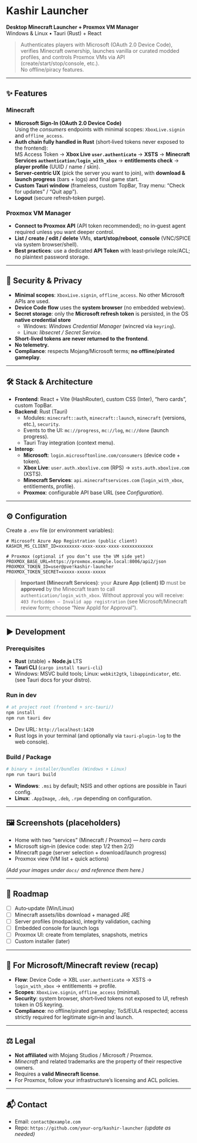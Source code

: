 # Kashir Launcher

**Desktop Minecraft Launcher + Proxmox VM Manager**  
Windows & Linux • Tauri (Rust) + React

> Authenticates players with Microsoft (OAuth 2.0 Device Code), verifies Minecraft ownership, launches vanilla or curated modded profiles, and controls Proxmox VMs via API (create/start/stop/console, etc.).  
> No offline/piracy features.

---

## ✨ Features

### Minecraft
- **Microsoft Sign‑In (OAuth 2.0 Device Code)**  
  Using the *consumers* endpoints with minimal scopes: `XboxLive.signin` and `offline_access`.
- **Auth chain fully handled in Rust** (short‑lived tokens never exposed to the frontend):  
  MS Access Token → **Xbox Live `user.authenticate`** → **XSTS** → **Minecraft Services `authentication/login_with_xbox`** → **entitlements check** → **player profile** (UUID / name / skin).
- **Server‑centric UX** (pick the server you want to join), with **download & launch progress** (bars + logs) and final game start.
- **Custom Tauri window** (frameless, custom TopBar, Tray menu: “Check for updates” / “Quit app”).
- **Logout** (secure refresh‑token purge).

### Proxmox VM Manager
- **Connect to Proxmox API** (API token recommended); no in‑guest agent required unless you want deeper control.
- **List / create / edit / delete** VMs, **start/stop/reboot**, **console** (VNC/SPICE via system browser/shell).
- **Best practices**: use a dedicated **API Token** with least‑privilege role/ACL; no plaintext password storage.

---

## 🔐 Security & Privacy

- **Minimal scopes**: `XboxLive.signin`, `offline_access`. No other Microsoft APIs are used.
- **Device Code flow** uses the **system browser** (no embedded webview).
- **Secret storage**: only the **Microsoft refresh token** is persisted, in the OS **native credential store**  
  - Windows: *Windows Credential Manager* (wincred via `keyring`).  
  - Linux: *libsecret / Secret Service*.
- **Short‑lived tokens are never returned to the frontend**.
- **No telemetry.**  
- **Compliance**: respects Mojang/Microsoft terms; **no offline/pirated gameplay**.

---

## 🛠️ Stack & Architecture

- **Frontend**: React + Vite (HashRouter), custom CSS (Inter), “hero cards”, custom TopBar.
- **Backend**: Rust (Tauri)  
  - Modules: `minecraft::auth`, `minecraft::launch`, `minecraft` (versions, etc.), `security`.  
  - Events to the UI: `mc://progress`, `mc://log`, `mc://done` (launch progress).
  - Tauri Tray integration (context menu).
- **Interop**:  
  - **Microsoft**: `login.microsoftonline.com/consumers` (device code + token).  
  - **Xbox Live**: `user.auth.xboxlive.com` (RPS) → `xsts.auth.xboxlive.com` (XSTS).  
  - **Minecraft Services**: `api.minecraftservices.com` (`login_with_xbox`, entitlements, profile).  
  - **Proxmox**: configurable API base URL (see *Configuration*).

---

## ⚙️ Configuration

Create a `.env` file (or environment variables):

```dotenv
# Microsoft Azure App Registration (public client)
KASHIR_MS_CLIENT_ID=xxxxxxxx-xxxx-xxxx-xxxx-xxxxxxxxxxxx

# Proxmox (optional if you don’t use the VM side yet)
PROXMOX_BASE_URL=https://proxmox.example.local:8006/api2/json
PROXMOX_TOKEN_ID=user@pve!kashir-launcher
PROXMOX_TOKEN_SECRET=xxxxx-xxxxx-xxxxx
```

> **Important (Minecraft Services)**: your **Azure App (client) ID** must be **approved** by the Minecraft team to call `authentication/login_with_xbox`. Without approval you will receive:  
> `403 Forbidden – Invalid app registration` (see Microsoft/Minecraft review form; choose “New AppId for Approval”).

---

## ▶️ Development

### Prerequisites
- **Rust** (stable) + **Node.js** LTS
- **Tauri CLI** (`cargo install tauri-cli`)
- Windows: MSVC build tools; Linux: `webkit2gtk`, `libappindicator`, etc. (see Tauri docs for your distro).

### Run in dev

```bash
# at project root (frontend + src-tauri/)
npm install
npm run tauri dev
```

- Dev URL: `http://localhost:1420`
- Rust logs in your terminal (and optionally via `tauri-plugin-log` to the web console).

### Build / Package

```bash
# binary + installer/bundles (Windows + Linux)
npm run tauri build
```

- **Windows**: `.msi` by default; NSIS and other options are possible in Tauri config.  
- **Linux**: `.AppImage`, `.deb`, `.rpm` depending on configuration.

---

## 🖼️ Screenshots (placeholders)

- Home with two “services” (Minecraft / Proxmox) — *hero cards*  
- Microsoft sign‑in (device code: step 1/2 then 2/2)  
- Minecraft page (server selection + download/launch progress)  
- Proxmox view (VM list + quick actions)

*(Add your images under `docs/` and reference them here.)*

---

## 🧭 Roadmap

- [ ] Auto‑update (Win/Linux)  
- [ ] Minecraft assets/libs download + managed JRE  
- [ ] Server profiles (modpacks), integrity validation, caching  
- [ ] Embedded console for launch logs  
- [ ] Proxmox UI: create from templates, snapshots, metrics  
- [ ] Custom installer (later)

---

## 📝 For Microsoft/Minecraft review (recap)

- **Flow**: Device Code → XBL `user.authenticate` → XSTS → `login_with_xbox` → entitlements → profile.  
- **Scopes**: `XboxLive.signin`, `offline_access` (minimal).  
- **Security**: system browser, short‑lived tokens not exposed to UI, refresh token in OS keyring.  
- **Compliance**: no offline/pirated gameplay; ToS/EULA respected; access strictly required for legitimate sign‑in and launch.

---

## ⚖️ Legal

- **Not affiliated** with Mojang Studios / Microsoft / Proxmox.  
- *Minecraft* and related trademarks are the property of their respective owners.  
- Requires a **valid Minecraft license**.  
- For Proxmox, follow your infrastructure’s licensing and ACL policies.

---

## 📬 Contact

- Email: `contact@example.com`  
- Repo: `https://github.com/your-org/kashir-launcher` *(update as needed)*
